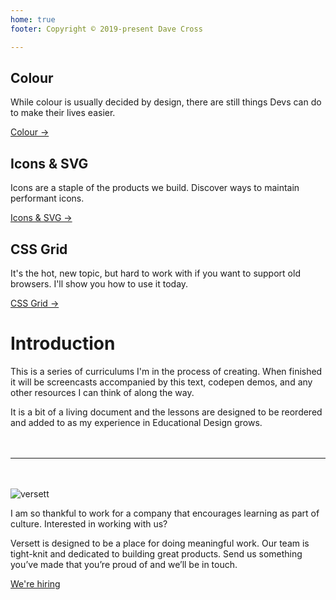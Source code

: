 ```yaml
---
home: true
footer: Copyright © 2019-present Dave Cross

---
```


<div class="features">
  <div class="feature">
    <h2>Colour</h2>
    <p>While colour is usually decided by design, there are still things Devs can do to make their lives easier.</p>
    <p class="action">
      <a href="/colour/" class="nav-link action-button">Colour →</a>
    </p>
  </div>
  <div class="feature">
    <h2>Icons &amp; SVG</h2>
    <p>Icons are a staple of the products we build. Discover ways to maintain performant icons.</p>
    <p class="action">
      <a href="/icons-svg/" class="nav-link action-button">Icons & SVG →</a>
    </p>
  </div>
  <div class="feature">
    <h2>CSS Grid</h2>
    <p>It's the hot, new topic, but hard to work with if you want to support old browsers. I'll show you how to use it today.</p>
    <p class="action">
      <a href="/grid/" class="nav-link action-button">CSS Grid →</a>
    </p>
  </div>
</div>

# Introduction

This is a series of curriculums I'm in the process of creating. When finished it will be screencasts accompanied by this text, codepen demos, and any other resources I can think of along the way.

It is a bit of a living document and the lessons are designed to be reordered and added to as my experience in Educational Design grows.

<hr style="margin: 3rem 0;">

![versett](/images/logo-versett.svg)

I am so thankful to work for a company that encourages learning as part of culture. Interested in working with us?

Versett is designed to be a place for doing meaningful work. Our team is tight-knit and dedicated to building great products. Send us something you’ve made that you’re proud of and we’ll be in touch.

[We're hiring](https://versett.com/careers/)

